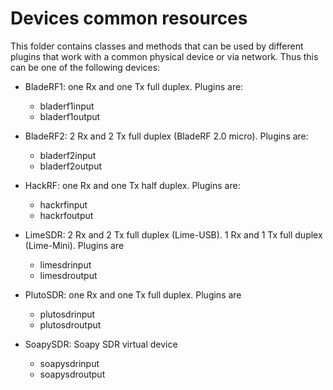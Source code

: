 <h1>Devices common resources</h1>

This folder contains classes and methods that can be used by different plugins that work with a common physical device or via network. Thus this can be one of the following devices:

  - BladeRF1: one Rx and one Tx full duplex. Plugins are:
    - bladerf1input
    - bladerf1output
    
  - BladeRF2: 2 Rx and 2 Tx full duplex (BladeRF 2.0 micro). Plugins are:
    - bladerf2input
    - bladerf2output
    
  - HackRF: one Rx and one Tx half duplex. Plugins are:
    - hackrfinput
    - hackrfoutput
  
  - LimeSDR: 2 Rx and 2 Tx full duplex (Lime-USB). 1 Rx and 1 Tx full duplex (Lime-Mini). Plugins are
    - limesdrinput
    - limesdroutput
    
  - PlutoSDR: one Rx and one Tx full duplex. Plugins are
    - plutosdrinput
    - plutosdroutput

  - SoapySDR: Soapy SDR virtual device
    - soapysdrinput
    - soapysdroutput